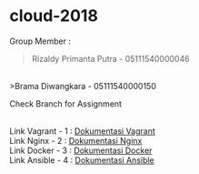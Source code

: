 # cloud-2018

Group Member :
>Rizaldy Primanta Putra - 05111540000046
<br>
>Brama Diwangkara - 05111540000150

Check Branch for Assignment

<br>
		Link Vagrant - 1 : <a href="https://docs.google.com/document/d/1SRv1cg1ULWmcL0hHxZp77hrcgi1uTjm2jD3etBNSlx8/edit">Dokumentasi Vagrant</a>
		<br>
		Link Nginx - 2 : <a href="https://github.com/hackazer/cloud-2018/tree/master/Vagrant/Modul%201"> Dokumentasi Nginx</a>
		<br>
		Link Docker - 3 : <a href="https://github.com/hackazer/cloud-2018/tree/master/Docker">Dokumentasi Docker</a>
		<br>
		Link Ansible - 4 : <a href="https://github.com/hackazer/cloud-2018/tree/master/Ansible">Dokumentasi Ansible</a>

